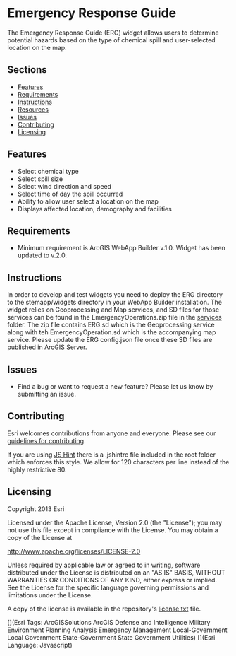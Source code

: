 # Emergency Response Guide
The Emergency Response Guide (ERG) widget allows users to determine potential hazards based on the type of chemical spill and user-selected location on the map.

## Sections
* [Features](#features)
* [Requirements](#requirements)
* [Instructions](#instructions)
* [Resources](#resources)
* [Issues](#issues)
* [Contributing](#contributing)
* [Licensing](#licensing)

## Features
* Select chemical type
* Select spill size
* Select wind direction and speed
* Select time of day the spill occurred
* Ability to allow user select a location on the map
* Displays affected location, demography and facilities

## Requirements
* Minimum requirement is ArcGIS WebApp Builder v.1.0. Widget has been updated to v.2.0.

## Instructions
In order to develop and test widgets you need to deploy the ERG directory to the stemapp/widgets directory in your WebApp Builder installation. The widget relies on Geoprocessing and Map services, and SD files for those services can be found in the EmergencyOperations.zip file in the [services](https://github.com/Esri/solutions-webappbuilder-widgets/tree/master/ERG/services) folder. The zip file contains ERG.sd which is the Geoprocessing service along with teh EmergencyOperation.sd which is the accompanying map service. Please update the ERG config.json file once these SD files are published in ArcGIS Server.

## Issues
* Find a bug or want to request a new feature?  Please let us know by submitting an issue.

## Contributing
Esri welcomes contributions from anyone and everyone. Please see our [guidelines for contributing](https://github.com/esri/contributing).

If you are using [JS Hint](http://http://www.jshint.com/) there is a .jshintrc file included in the root folder which enforces this style.
We allow for 120 characters per line instead of the highly restrictive 80.

## Licensing
Copyright 2013 Esri

Licensed under the Apache License, Version 2.0 (the "License");
you may not use this file except in compliance with the License.
You may obtain a copy of the License at

   http://www.apache.org/licenses/LICENSE-2.0

Unless required by applicable law or agreed to in writing, software
distributed under the License is distributed on an "AS IS" BASIS,
WITHOUT WARRANTIES OR CONDITIONS OF ANY KIND, either express or implied.
See the License for the specific language governing permissions and
limitations under the License.

A copy of the license is available in the repository's
[license.txt](license.txt) file.

[](Esri Tags: ArcGISSolutions ArcGIS Defense and Intelligence Military Environment Planning Analysis Emergency Management Local-Government Local Government State-Government State Government Utilities)
[](Esri Language: Javascript)